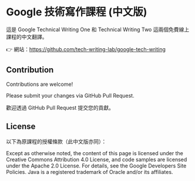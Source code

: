 # Google 技術寫作課程 (中文版)

這是 Google Technical Writing One 和 Technical Writing Two 這兩個免費線上課程的中文翻譯。

👉 網站：<https://github.com/tech-writing-lab/google-tech-writing>

## Contribution

Contributions are welcome!

Please submit your changes via GitHub Pull Request.

歡迎透過 GitHub Pull Request 提交您的貢獻。

## License

以下為原課程的授權條款（此中文版亦同）：

Except as otherwise noted, the content of this page is licensed under the Creative Commons Attribution 4.0 License, and code samples are licensed under the Apache 2.0 License. For details, see the Google Developers Site Policies. Java is a registered trademark of Oracle and/or its affiliates.
